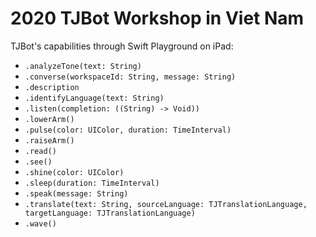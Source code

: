 # 2020 TJBot Workshop in Viet Nam

TJBot's capabilities through Swift Playground on iPad:
- `.analyzeTone(text: String)`
- `.converse(workspaceId: String, message: String)`
- `.description`
- `.identifyLanguage(text: String)`
- `.listen(completion: ((String) -> Void))`
- `.lowerArm()`
- `.pulse(color: UIColor, duration: TimeInterval)`
- `.raiseArm()`
- `.read()`
- `.see()`
- `.shine(color: UIColor)`
- `.sleep(duration: TimeInterval)`
- `.speak(message: String)`
- `.translate(text: String, sourceLanguage: TJTranslationLanguage, targetLanguage: TJTranslationLanguage)`
- `.wave()`
